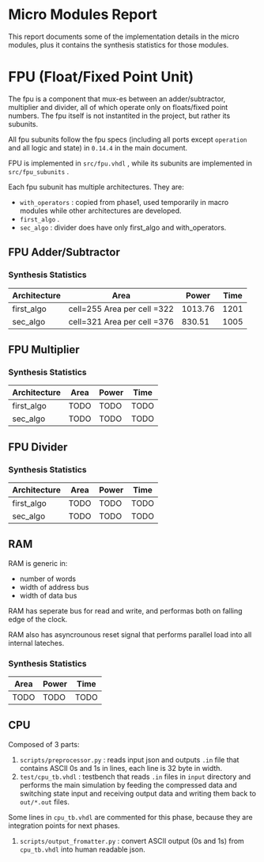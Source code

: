 # Micro Modules Report
This report documents some of the implementation details in the micro modules, plus it contains the synthesis statistics for those modules. 

# FPU (Float/Fixed Point Unit)

The fpu is a component that mux-es between an adder/subtractor, multiplier and divider, all of which operate only on floats/fixed point numbers. 
The fpu itself is not instantited in the project, but rather its subunits. 

All fpu subunits follow the fpu specs (including all ports except `operation` and all logic and state) in `0.14.4` in the main document. 

FPU is implemented in `src/fpu.vhdl` , while its subunits are implemented in `src/fpu_subunits` . 

Each fpu subunit has multiple architectures. 
They are: 

* `with_operators` : copied from phase1, used temporarily in macro modules while other architectures are developed. 
* `first_algo` . 
* `sec_algo` : divider does have only first_algo and with_operators. 

## FPU Adder/Subtractor

### Synthesis Statistics

| Architecture |             Area            |   Power  | Time |
|--------------|-----------------------------|----------|------|
| first_algo   | cell=255 Area per cell =322 |  1013.76 | 1201 |
| sec_algo     | cell=321 Area per cell =376 |  830.51  | 1005 |

## FPU Multiplier

### Synthesis Statistics

| Architecture | Area | Power | Time |
|--------------|------|-------|------|
| first_algo   | TODO | TODO  | TODO |
| sec_algo     | TODO | TODO  | TODO |

## FPU Divider

### Synthesis Statistics

| Architecture | Area | Power | Time |
|--------------|------|-------|------|
| first_algo   | TODO | TODO  | TODO |
| sec_algo     | TODO | TODO  | TODO |

## RAM

RAM is generic in:

* number of words
* width of address bus
* width of data bus

RAM has seperate bus for read and write, and performas both on falling edge of the clock. 

RAM also has asyncrounous reset signal that performs parallel load into all internal lateches. 

### Synthesis Statistics

| Area | Power | Time |
|------|-------|------|
| TODO | TODO  | TODO |

## CPU

Composed of 3 parts:

1. `scripts/preprocessor.py` : reads input json and outputs `.in` file that contains ASCII 0s and 1s in lines, each line is 32 byte in width. 
1. `test/cpu_tb.vhdl` : testbench that reads `.in` files in `input` directory and performs the main simulation by feeding the compressed data and switching state input and receiving output data and writing them back to `out/*.out` files. 

Some lines in `cpu_tb.vhdl` are commented for this phase, because they are integration points for next phases. 

1. `scripts/output_fromatter.py` : convert ASCII output (0s and 1s) from `cpu_tb.vhdl` into human readable json. 

